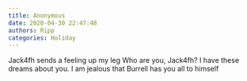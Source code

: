 ```yaml
---
title: Anonymous
date: 2020-04-30 22:47:48
authors: Ripp
categories: Holiday
---
```


 Jack4fh sends a feeling up my leg    Who are you, Jack4fh?   I have these dreams about you.   I am jealous that Burrell has you all to  himself